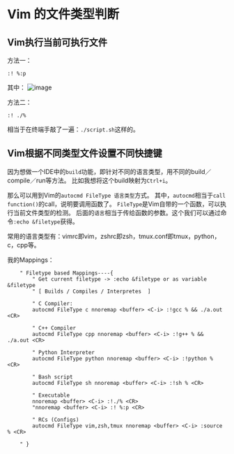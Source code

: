 # Vim 的文件类型判断


## Vim执行当前可执行文件

方法一：
```vim
:! %:p
```
其中：
![image](https://user-images.githubusercontent.com/14041622/48992177-7917c700-f171-11e8-8424-948d7e84b5e1.png)


方法二：
```vim
:! ./%
```
相当于在终端手敲了一遍：`./script.sh`这样的。


## Vim根据不同类型文件设置不同快捷键

因为想做一个IDE中的`build`功能，即针对不同的语言类型，用不同的build／compile／run等方法。
比如我想将这个build映射为`Ctrl+i`。

那么可以用到Vim的`autocmd FileType 语言类型`方式。
其中，`autocmd`相当于`call function()`的call，说明要调用函数了。
`FileType`是Vim自带的一个函数，可以执行当前文件类型的检测。
后面的`语言`相当于传给函数的参数。这个我们可以通过命令`:echo &filetype`获得。

常用的语言类型有：vimrc即vim，zshrc即zsh，tmux.conf即tmux，python，c，cpp等。

我的Mappings：
```vim
    " Filetype based Mappings----{
        " Get current filetype -> :echo &filetype or as variable &filetype
        " [ Builds / Compiles / Interpretes  ]

        " C Compiler:
        autocmd FileType c nnoremap <buffer> <C-i> :!gcc % && ./a.out <CR>

        " C++ Compiler
        autocmd FileType cpp nnoremap <buffer> <C-i> :!g++ % && ./a.out <CR>

        " Python Interpreter
        autocmd FileType python nnoremap <buffer> <C-i> :!python % <CR>

        " Bash script
        autocmd FileType sh nnoremap <buffer> <C-i> :!sh % <CR>

        " Executable
        nnoremap <buffer> <C-i> :!./% <CR>
        "nnoremap <buffer> <C-i> :! %:p <CR>

        " RCs (Configs)
        autocmd FileType vim,zsh,tmux nnoremap <buffer> <C-i> :source % <CR>

    " }
```
